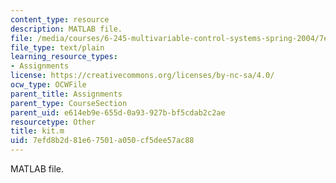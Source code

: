 ```yaml
---
content_type: resource
description: MATLAB file.
file: /media/courses/6-245-multivariable-control-systems-spring-2004/7efd8b2d81e67501a050cf5dee57ac88_kit.m
file_type: text/plain
learning_resource_types:
- Assignments
license: https://creativecommons.org/licenses/by-nc-sa/4.0/
ocw_type: OCWFile
parent_title: Assignments
parent_type: CourseSection
parent_uid: e614eb9e-655d-0a93-927b-bf5cdab2c2ae
resourcetype: Other
title: kit.m
uid: 7efd8b2d-81e6-7501-a050-cf5dee57ac88
---
```

MATLAB file.
